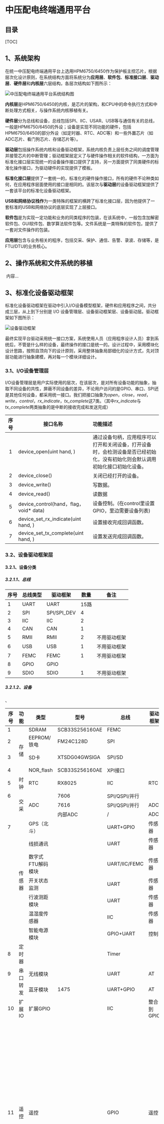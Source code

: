 # 中压配电终端通用平台

## 目录

[TOC]



## 1、系统架构

在统一中压配电终端通用平台上选用HPM6750/6450作为保护板主控芯片，根据层次化设计原则，在系统结构方面将系统分为**应用层**、**软件包**、**标准接口层**、**驱动层**、**硬件层**和**内核层**六层结构，各层次结构如下图所示：

![中压配电终端通用平台系统结构图](Images/中压配电终端通用平台系统结构图.png)

**内核层**是HPM6750/6450的内核，是芯片的架构，和CPU中的命令执行方式和中断处理方式相关，与操作系统内核移植有关。

**硬件层**分为总线和设备，总线包括SPI、IIC、USAR、USB等与通信有关的总线，一般是HPM6750/6450的外设；设备是实现不同功能的硬件，包括HPM6750/6450的部分外设（如定时器、RTC、ADC等）和一些外置芯片（如ADC芯片、看门狗芯片、存储芯片等）。

**驱动层**包括操作系统内核和设备驱动框架，系统内核负责上层任务之间的调度管理并接管芯片的中断管理；驱动框架层定义了与硬件操作相关的软件结构，一方面为标准化接口层实现统一的设备操作接口提供了支持，另一方面提供了同类硬件的标准化操作接口，为驱动硬件的实现提供了模板。

**标准化接口层**提供了一套统一的，标准化的硬件操作接口，所有的硬件不论种类如何，在应用程序层面使用的接口是相同的。该层次与**驱动层**的设备驱动框架提供了一套该平台的标准化设备驱动框架。

**USB和网络协议栈作**为一类特殊的框架的横跨了标准化接口层，因为他提供了一套标准的USB和网络协议的底层实现了上层接口。

**软件包**是为实现一定功能和业务的同类程序的包装，在该系统中，一般包含加解密软件包、GUI软件包、数学算法软件包等。文件系统是一类特殊的软件包，提供了一套对文件操作的包装。

**应用层**包含与业务相关的程序，包括交采、保护、通信、告警、录波、存储等，是FTU/DTU的业务核心。

## 2、操作系统和文件系统的移植

​	内容...	

















## 3、标准化设备驱动框架

​	标准化设备驱动框架在驱动中引入I/O设备模型框架，硬件和应用程序之间，共分成三层，从上到下分别是 I/O 设备管理层、设备驱动框架层、设备驱动层。驱动框架如下图所示：

![设备驱动框架](Images/设备驱动框架.png)

最终实现平台驱动采用统一接口方案，系统使用人员（应用程序设计人员）拿到系统后，不管是什么样的设备，最终操作的接口是统一的。设计过程中，采用模块化设计思路，按照自顶向下的设计原则，采用整体抽象局部细化的设计方式，先对顶层功能进行抽象建模，再对每一个模块详细设计。

### 3.1、I/O设备管理层

I/O设备管理层是用户实际使用的层次，在该层次，是对所有设备功能的抽象，抽取不同设备的共性，屏蔽不同设备的差异，不论用户访问的是GPIO、串口、SPI还是其他任何设备，都采用统一接口。我们把接口抽象为*open*，*close*，*read*，*write*，*control*，*rx_indicate*，*tx_complete*这7类。（其中*rx_indicate*与*tx_complete*两类抽象的是中断的接收完成和发送完成）

|   序 号   |     接口名称     | 功能描述                                                     |
| :--: | ------------------------ | :----------------------------------------------------------- |
| 1    | device_open(uint hand, ) | 通过设备句柄，应用程序可以打开和关闭设备，打开设备时，会检测设备是否已经初始化，没有初始化则会默认调用初始化接口初始化设备。 |
| 2    | device_close() | 关闭已经打开的设备。 |
| 3    | device_write() | 写数据。 |
| 4    | device_read() | 读数据 |
| 5    | device_control(hand，flag，void* data) | 设备控制。(在control里设置GPIO，里边需要设备列表) |
| 6    | device_set_rx_indicate(uint hand, ) | 设置接收完成回调函数。 |
| 7    | device_set_tx_complete(uint hand, ) | 设置发送完成回调函数。 |

### 3.2、设备驱动框架层

#### 3.2.1、设备分类

##### 3.2.1.1、总线

| 序号 | 总线类型 | 驱动框架    | 数量 | 备注         |
| ---- | -------- | ----------- | ---- | ------------ |
| 1    | UART     | UART        | 15路 |              |
| 2    | SPI      | SPI/SPI_DEV | 4    |              |
| 3    | IIC      | IIC         | 2    |              |
| 4    | CAN      | CAN         | 1    |              |
| 5    | RMII     | RMII        | 2    | 不用驱动框架 |
| 6    | USB      | USB         | 1    | 不用驱动框架 |
| 7    | FEMC     | FEMC        | 1    | 不用驱动框架 |
| 8    | GPIO     | GPIO        |      |              |
| 9    | SDIO     | SDIO        | 1    | 不用驱动框架 |

##### 3.2.1.2、设备

<table> 
	<thead> 
        <tr> 
            <th>序号</th>
            <th>功能</th>
            <th>类型</th>
            <th>型号</th>
            <th>总线</th>
            <th>驱动框架</th>
            <th>备注</th>
        </tr> 
    </thead>
    <tbody> 
        <tr> 
            <td>1</td> 
            <td rowspan="4">存储</td>
            <td>SDRAM</td>
            <td>SCB33S256160AE</td>
            <td>FEMC</td>
            <td></td>
            <td></td>
        </tr>
        <tr> 
            <td>2</td> 
            <td>EEPROM/铁电</td>
            <td>FM24C128D</td>
            <td>SPI</td>
            <td></td>
            <td></td>
        </tr>
        <tr> 
            <td>3</td> 
            <td>SD卡</td>
            <td>XTSDG04GWSIGA</td>
            <td>SPI/SD</td>
            <td></td>
            <td>文件系统</td>
        </tr>
        <tr> 
            <td>4</td> 
            <td>NOR_flash</td>
            <td>SCB33S256160AE</td>
            <td>XPI接口</td>
            <td></td>
            <td></td>
        </tr>
        <tr> 
            <td>5</td> 
            <td>时钟</td> 
            <td>RTC</td>
            <td>RX8025</td>
            <td>IIC</td>
            <td>RTC</td>
            <td></td>
        </tr>
        <tr> 
            <td>6</td> 
            <td rowspan="3">交采</td> 
            <td rowspan="3">ADC</td>
            <td>7606</td>
            <td>SPI/QSPI/并行</td>
            <td></td>
            <td></td>
        </tr>
        <tr> 
            <td></td>
            <td>7616</td>
            <td>SPI/QSPI/并行</td>
            <td>ADC</td>
            <td></td>
        </tr>
        <tr> 
            <td></td>
            <td>内部ADC</td>
            <td>/</td>
            <td>ADC</td>
            <td></td>
        </tr>
        <tr> 
            <td>7</td> 
            <td rowspan="7">传感器</td> 
            <td>GPS（北斗）</td>
            <td></td>
            <td>UART+GPIO</td>
            <td>传感器</td>、
          	<td></td>            
        </tr>
        <tr>  
            <td></td>
            <td>线损通讯</td>
            <td></td>
            <td>UART</td>
            <td>传感器</td>
          	<td></td>            
        </tr>
        <tr>  
            <td></td>
            <td>数字式FTU解码模块</td>
            <td></td>
            <td>UART/IIC/FEMC</td>
            <td>传感器</td>
          	<td></td>            
        </tr>
        <tr>  
            <td></td>
            <td>开关状态监测</td>
            <td></td>
            <td>UART</td>
            <td>传感器</td>
          	<td></td>            
        </tr>
        <tr>  
            <td></td>
            <td>行波测距模块</td>
            <td></td>
            <td>UART</td>
            <td>传感器</td>
          	<td></td>            
        </tr>
        <tr>  
            <td></td>
            <td>温湿度传感器</td>
            <td></td>
            <td>IIC</td>
            <td>传感器</td>
          	<td></td>            
        </tr>
        <tr>  
            <td></td>
            <td>智能电源模块</td>
            <td></td>
            <td>GPIO+UART</td>
            <td>控制</td>
          	<td></td>            
        </tr>
        <tr> 
            <td>8</td> 
            <td>定时器</td>
            <td></td>
            <td></td>
            <td>Timer</td>
            <td></td>
        </tr>
        <tr> 
            <td>9</td> 
            <td rowspan="2">串口转发</td> 
            <td>无线模块</td>
            <td></td>
            <td>UART</td>
            <td>AT</td>
            <td></td>
        </tr>
        <tr>  
            <td></td>
            <td>蓝牙模块</td>
            <td>1475</td>
            <td>UART+GPIO</td>
            <td>AT</td>
          	<td></td>            
        </tr>
        <tr> 
            <td>10</td>
            <td>扩展IO</td> 
            <td>扩展GPIO</td> 
            <td></td>
            <td>IIC</td>
            <td>整合到GPIO</td>
            <td></td>
        </tr>
        <tr> 
            <td>11</td> 
            <td>遥控</td>
            <td>遥控</td> 
            <td></td>
            <td>GPIO</td>
            <td>遥控</td>
            <td>包含合闸、分闸、告警灯、运行灯、电池活化开、电池活化关、遥控使能。（软遥控和赢遥控之间的映射）</td>
        </tr>
        <tr> 
            <td>12</td> 
            <td>遥信</td> 
            <td>遥信输入</td>
            <td></td>
            <td>GPIO</td>
            <td>遥信</td>
            <td>（软遥信和赢遥信之间的映射）</td>
        </tr>
        <tr> 
            <td>13</td> 
            <td></td> 
            <td>USB</td>
            <td></td>
            <td></td>
            <td></td>
            <td>USB驱动框架</td>
        </tr>
        <tr> 
            <td>14</td> 
            <td></td> 
            <td>液晶板</td>
            <td></td>
            <td>UART/SPI</td>
            <td></td>
            <td>GUI</td>
        </tr>
        <tr> 
            <td>15</td> 
            <td>网口</td> 
            <td>PHY</td>
            <td></td>
            <td>RMI和GPIO</td>
            <td></td>
            <td>网络驱动框架</td>
        </tr>
        <tr> 
            <td>16</td> 
            <td>加密</td> 
            <td>加密芯片</td>
            <td>1161Y</td>
            <td></td>
            <td></td>
            <td>以包的形式发布</td>
        </tr>
    </tbody>
</table>

#### 3.2.2、驱动框架实现

##### 3.2.2.1、总线驱动框架实现

（1）USART

<table> 
	<thead> 
        <tr> 
            <th>属性组</th> 
            <th colspan="2">配置</th>
        </tr> 
    </thead>
    <thead> 
        <tr> 
            <th>名称</th> 
            <th>类型</th>
            <th>描述</th>
        </tr> 
    </thead> 
    <tbody> 
        <tr> 
            <td>baud_rate</td> 
            <td> </td>
            <td>波特率</td> 
        </tr>
        <tr> 
            <td>data_bits</td> 
            <td> </td>
            <td>数据位</td> 
        </tr>
        <tr> 
            <td>stop_bits</td> 
            <td> </td>
            <td>停止位</td> 
        </tr>
        <tr> 
            <td>parity</td> 
            <td> </td>
            <td>校验位</td> 
        </tr>
        <tr> 
            <td>bit_order</td> 
            <td> </td>
            <td>字节序</td> 
        </tr>
        	<thead>
        		<tr> 
            		<th>属性组</th> 
            		<th colspan="2">缓冲区</th>
        		</tr> 
    		</thead>
        	<tr> 
            <td>serial_rx</td> 
            <td> </td>
            <td>读缓冲区</td> 
        </tr>
        <tr> 
            <td>serial_tx</td> 
            <td> </td>
            <td>写缓冲区</td> 
        </tr>
        <tr> 
            <td>bufsz</td> 
            <td> </td>
            <td>缓冲区长度</td> 
        </tr>
        <thead>
        		<tr> 
            		<th>对下接口</th> 
            		<th colspan="2">描述</th>
        		</tr> 
    	</thead>
        <tr> 
            <td>configure()</td> 
            <td colspan="2">配置串口的配置属性组内容</td> 
        </tr>
        <tr> 
            <td>control()</td> 
            <td colspan="2">控制串口</td> 
        </tr>
        <tr> 
            <td>putc()</td> 
            <td colspan="2">写字节</td> 
        </tr>
        <tr> 
            <td>getc()</td> 
            <td colspan="2">读字节</td> 
        </tr>
        <tr> 
            <td>dma_transmit()</td> 
            <td colspan="2">DMA传输</td> 
        </tr>
    </tbody> 
</table>

（2）SPI

<table> 
	<thead> 
        <tr> 
            <th>属性组</th> 
            <th colspan="2">配置</th>
        </tr> 
    </thead>
    <thead> 
        <tr> 
            <th>名称</th> 
            <th>类型</th>
            <th>描述</th>
        </tr> 
    </thead> 
    <tbody> 
        <tr> 
            <td>mode</td> 
            <td width="100px">SPI_BUS_MODE_SPI
				SPI_BUS_MODE_QSPI
				SPI_MODE_0
				SPI_MODE_1
				SPI_MODE_2
				SPI_MODE_3
				SPI_MODE_MASK
			</td>
            <td>模式</td> 
        </tr>
        <tr> 
            <td>data_width</td> 
            <td> </td>
            <td>数据位宽</td> 
        </tr>
        <tr> 
            <td>reserved</td> 
            <td> </td>
            <td>寄存器地址</td> 
        </tr>
        <tr> 
            <td>max_hz</td> 
            <td> </td>
            <td>最大频率</td> 
        </tr>
        	<thead>
        		<tr> 
            		<th>属性组</th> 
            		<th colspan="2">缓冲区</th>
        		</tr> 
    		</thead>
        	<tr> 
            <td>user_data</td> 
            <td> </td>
            <td>用户数据缓冲区</td> 
        </tr>
        </tr>
        <thead>
        		<tr> 
            		<th>对下接口</th> 
            		<th colspan="2">描述</th>
        		</tr> 
    	</thead>
        <tr> 
            <td>configure</td> 
            <td colspan="2">配置SPI的属性组内容</td> 
        </tr>
        <tr> 
            <td>xfer</td> 
            <td colspan="2">配置SPI的属性组内容</td> 
        </tr>
    </tbody> 
</table>

（3）IIC

<table> 
	<thead> 
        <tr> 
            <th>属性组</th> 
            <th colspan="2">配置</th>
        </tr> 
    </thead>
    <thead> 
        <tr> 
            <th>名称</th> 
            <th>类型</th>
            <th>描述</th>
        </tr> 
    </thead> 
    <tbody> 
        <tr> 
            <td>flags</td> 
            <td width="100px"></td>
            <td>标识</td> 
        </tr>
        <tr> 
            <td>addr</td> 
            <td> </td>
            <td>地址</td> 
        </tr>
        <tr> 
            <td>timeout</td> 
            <td> </td>
            <td>超时时间</td> 
        </tr>
        <tr> 
            <td>retries</td> 
            <td> </td>
            <td>重发间隔/重发次数</td> 
        </tr>
        	<thead>
        		<tr> 
            		<th>属性组</th> 
            		<th colspan="2">缓冲区</th>
        		</tr> 
    		</thead>
        	<tr> 
            <td>user_data</td> 
            <td> </td>
            <td>用户数据缓冲区</td> 
        </tr>
        </tr>
        <thead>
        		<tr> 
            		<th>对下方法</th> 
            		<th colspan="2">描述</th>
        		</tr> 
    	</thead>
        <tr> 
            <td>master_xfer</td> 
            <td colspan="2">主机数据传输</td> 
        </tr>
        <tr> 
            <td>slave_xfer</td> 
            <td colspan="2">从机数据传输</td> 
        </tr>
		<tr> 
            <td>i2c_bus_control</td> 
            <td colspan="2">I2C配置控制</td> 
        </tr>
    </tbody> 
</table>

（4）GPIO

<table> 
	<thead> 
        <tr> 
            <th>对下方法</th> 
            <th>描述</th>
        </tr> 
    </thead>
    <tbody> 
        <tr> 
            <td>pin_mode()</td> 
            <td>设置引脚模式</td> 
        </tr>
        <tr> 
            <td>pin_write()</td> 
            <td>设置引脚电平</td> 
        </tr>
        <tr> 
            <td>pin_read()</td> 
            <td>读取引脚电平</td> 
        </tr>
        <tr> 
            <td>pin_attach_irq()</td> 
            <td>绑定引脚中断回调函数</td> 
        </tr>
        <tr> 
            <td>pin_detach_irq()</td> 
            <td>解绑引脚中断回调函数</td> 
        </tr>
        <tr> 
            <td>pin_irq_enable()</td> 
            <td>使能引脚中断</td> 
        </tr>
    </tbody> 
</table>

## 4、工作计划

